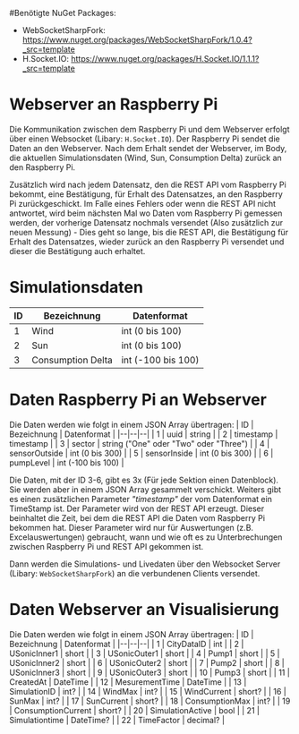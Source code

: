 #Benötigte NuGet Packages:
- WebSocketSharpFork: https://www.nuget.org/packages/WebSocketSharpFork/1.0.4?_src=template
- H.Socket.IO: https://www.nuget.org/packages/H.Socket.IO/1.1.1?_src=template



# Webserver an Raspberry Pi
Die Kommunikation zwischen dem Raspberry Pi und dem Webserver erfolgt über einen Websocket (Libary: `H.Socket.IO`). Der Raspberry Pi sendet die Daten an den Webserver. Nach dem Erhalt sendet der Webserver, im Body, die aktuellen Simulationsdaten (Wind, Sun, Consumption Delta) zurück an den Raspberry Pi.

Zusätzlich wird nach jedem Datensatz, den die REST API vom Raspberry Pi bekommt, eine Bestätigung, für Erhalt des Datensatzes, an den Raspberry Pi zurückgeschickt. Im Falle eines Fehlers oder wenn die REST API nicht antwortet, wird beim nächsten Mal wo Daten vom Raspberry Pi gemessen werden, der vorherige Datensatz nochmals versendet (Also zusätzlich zur neuen Messung) - Dies geht so lange, bis die REST API, die Bestätigung für Erhalt des Datensatzes, wieder zurück an den Raspberry Pi versendet und dieser die Bestätigung auch erhaltet. 

# Simulationsdaten
| ID | Bezeichnung | Datenformat |
|--|--|--|
| 1 | Wind | int (0 bis 100) |
| 2 | Sun | int (0 bis 100) |
| 3 | Consumption Delta | int (-100 bis 100) |

# Daten Raspberry Pi an Webserver
Die Daten werden wie folgt in einem JSON Array übertragen:
| ID | Bezeichnung | Datenformat |
|--|--|--|
| 1 | uuid | string |
| 2 | timestamp | timestamp |
| 3 | sector | string ("One" oder "Two" oder "Three") |
| 4 | sensorOutside | int (0 bis 300) |
| 5 | sensorInside | int (0 bis 300) |
| 6 | pumpLevel | int (-100 bis 100) |

Die Daten, mit der ID 3-6, gibt es 3x (Für jede Sektion einen Datenblock). Sie werden aber in einem JSON Array gesammelt verschickt. Weiters gibt es einen zusätzlichen Parameter _"timestamp"_ der vom Datenformat ein TimeStamp ist. Der Parameter wird von der REST API erzeugt. Dieser beinhaltet die Zeit, bei dem die REST API die Daten vom Raspberry Pi bekommen hat. Dieser Parameter wird nur für Auswertungen (z.B. Excelauswertungen) gebraucht, wann und wie oft es zu Unterbrechungen zwischen Raspberry Pi und REST API gekommen ist.

Dann werden die Simulations- und Livedaten über den Websocket Server (Libary: `WebSocketSharpFork`) an die verbundenen Clients versendet.

# Daten Webserver an Visualisierung
Die Daten werden wie folgt in einem JSON Array übertragen:
| ID | Bezeichnung | Datenformat |
|--|--|--|
| 1 | CityDataID | int |
| 2 | USonicInner1 | short |
| 3 | USonicOuter1 | short |
| 4 | Pump1 | short |
| 5 | USonicInner2 | short |
| 6 | USonicOuter2 | short |
| 7 | Pump2 | short |
| 8 | USonicInner3 | short |
| 9 | USonicOuter3 | short |
| 10 | Pump3 | short |
| 11 | CreatedAt | DateTime |
| 12 | MesurementTime | DateTime |
| 13 | SimulationID | int? |
| 14 | WindMax | int? |
| 15 | WindCurrent | short? |
| 16 | SunMax | int? |
| 17 | SunCurrent | short? |
| 18 | ConsumptionMax | int? |
| 19 | ConsumptionCurrent | short? |
| 20 | SimulationActive | bool |
| 21 | Simulationtime | DateTime? |
| 22 | TimeFactor | decimal? |